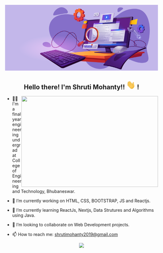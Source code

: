 <p align="center">
  <img src="./header.png">
  </p>

<h2 align="center"> Hello there! I'm Shruti Mohanty!! <img src="https://raw.githubusercontent.com/ABSphreak/ABSphreak/master/gifs/Hi.gif" width="30px" height="30px"> ! </h2>

<img align="right" src="https://media.istockphoto.com/vectors/working-at-home-vector-flat-style-illustration-online-career-space-vector-id1241710244?k=20&m=1241710244&s=612x612&w=0&h=RqGpgs6pK0cC7C-P70rgtf0iPFaQLTfa0X3eNJiYRCs=" width="450" height="300">


-  👩‍🎓 I'm a final year engineering undergrad at College of Engineering and Technology, Bhubaneswar.

-  🔭 I’m currently working on HTML, CSS, BOOTSTRAP, JS and Reactjs. 

-  📝 I’m currently learning ReactJs, Nextjs, Data Strutures and Algorithms using Java.

-  👯 I’m looking to collaborate on Web Development projects.

-  📫 How to reach me: shrutimohanty2019@gmail.com

<p align="center">
<a href="https://github.com/shruti0419">
  <img height="160em" src="https://github-readme-stats.vercel.app/api?username=shruti0419&show_icons=true&theme=dark&include_all_commits=true&count_private=true"/>
 <!-- <img height="160em" src="https://github-readme-streak-stats.herokuapp.com/?user=shruti0419&theme=dark"/> -->
</a>
</p>

